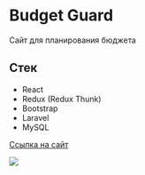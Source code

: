 # Budget Guard
Сайт для планирования бюджета
## Стек
- React
- Redux (Redux Thunk)
- Bootstrap
- Laravel
- MySQL

[Ссылка на сайт](http://safebudget.herokuapp.com)

<img src="https://i.postimg.cc/L8Lr9F21/Safe-Budget.png">
